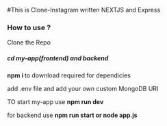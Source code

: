 #This is Clone-Instagram written NEXTJS and Express 

<h3> How to use ?</h3>

<p> Clone the Repo </p>

<h5> cd my-app(frontend) and backend </h5>
<p> <b>npm i </b>to download required for dependicies</p>
<p>add .env file and add your own custom MongoDB URI </p>
<p>TO start my-app use <b>npm run dev</b></p>
<p>for backend use <b>npm run start or node app.js </b></p>
